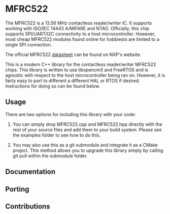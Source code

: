 # MFRC522

The MFRC522 is a 13.56 MHz contactless reader/writer IC. It supports
working with ISO/IEC 14443 A/MIFARE and NTAG. Officially, this chip
supports SPI/UART/I2C connectivity to a host microcontroller. However,
most cheap MFRC522 modules found online for hobbiests are limited to
a single SPI connection.

The official MFRC522 [datasheet](https://www.nxp.com/docs/en/data-sheet/MFRC522.pdf)
can be found on NXP's website.

This is a modern C++ library for the contactless reader/writer MFRC522 chips.
This library is written to use libopencm3 and FreeRTOS and is agnostic with
respect to the host microcontroller being ran on. However, it is fairly easy
to port to different a different HAL or RTOS if desired. Instructions for
doing so can be found below.


Usage
---------

There are two options for including this library with your code:

1. You can simply drop MFRC522.cpp and MFRC522.hpp directly with the rest of
   your source files and add them to your build system. Please see the examples
   folder to see how to do this.

2. You may also use this as a git submodule and integrate it as a CMake project.
   This method allows you to upgrade this library simply by calling git pull
   within the submodule folder.


Documentation
-----------------


Porting
-----------


Contributions
-----------------
